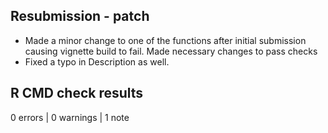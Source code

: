 ## Resubmission - patch

* Made a minor change to one of the functions after initial submission causing vignette build to fail. Made necessary changes to pass checks
* Fixed a typo in Description as well.

## R CMD check results

0 errors | 0 warnings | 1 note


